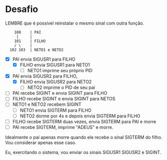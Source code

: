 # Desafio

LEMBRE que é possível reinstalar o mesmo sinal com outra função.

        100    | PAI
         |     |
        101    | FILHO
        / \    |
      102 103  | NETO1 e NETO2

- [x] PAI envia SIGUSR1 para FILHO
  - [x] FILHO envia SIGUSR1 para NETO1
    - [ ] NETO1 imprime seu próprio PID

- [x] PAI envia SIGUSR2 para FILHO, 
  - [x] FILHO envia SIGUSR2 para NETO2
    - [ ] NETO2 imprime o PID de seu pai

- [ ] PAI recebe SIGINT e envia SIGINT para FILHO
- [ ] FILHO recebe SIGINT e envia SIGINT para NETOS
- [ ] NETO1 e NETO2 recebem SIGINT
  - [ ] NETO1 envia SIGTERM para FILHO
  - [ ] NETO2 dorme por 4s e depois envia SIGTERM para FILHO
- [ ] FILHO recebe SIGTERM duas vezes, envia SIGTERM para PAI e morre
- [ ] PAI recebe SIGTERM, imprime "ADEUS" e morre.

Idealmente o pai apenas morre quando ele recebe o sinal SIGTERM do 
filho. Vou considerar apenas esse caso.

Eu, exercitando o sistema, vou enviar os sinais SIGUSR1 SIGUSR2 e SIGINT.
